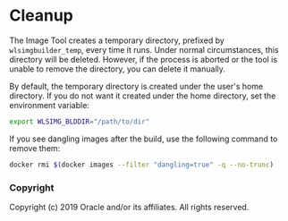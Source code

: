 # Cleanup

The Image Tool creates a temporary directory, prefixed by ```wlsimgbuilder_temp```,
every time it runs.  Under normal circumstances, this directory will be deleted. However,
if the process is aborted or the tool is unable to remove the directory, you can delete it manually.

By default, the temporary directory is created under the user's home directory. If you do not want it created under the home directory, set the environment variable:

 ```bash
export WLSIMG_BLDDIR="/path/to/dir"
```


If you see dangling images after the build, use the following command to remove them:

```bash
docker rmi $(docker images --filter "dangling=true" -q --no-trunc)
```

### Copyright
Copyright (c) 2019 Oracle and/or its affiliates. All rights reserved.
